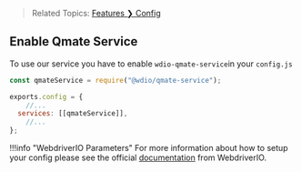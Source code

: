 > Related Topics: [Features &#10095; Config](../features/config.md)

## Enable Qmate Service

To use our service you have to enable `wdio-qmate-service`in your `config.js`

```js
const qmateService = require("@wdio/qmate-service");

exports.config = {
    //...
  services: [[qmateService]],
    //...
};
```

!!!info "WebdriverIO Parameters"
    For more information about how to setup your config please see the official [documentation](https://webdriver.io/docs/configurationfile/) from WebdriverIO.
